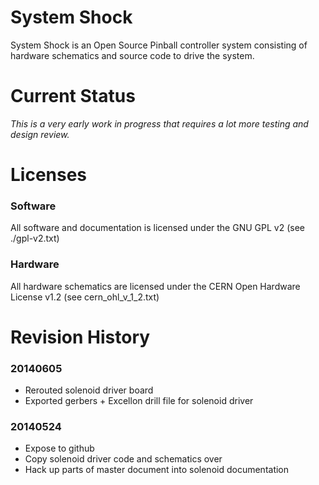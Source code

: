 System Shock
============
System Shock is an Open Source Pinball controller system consisting of hardware schematics and source code to drive the system.

Current Status
==============
*This is a very early work in progress that requires a lot more testing and design review.*


Licenses
========
### Software
All software and documentation is licensed under the GNU GPL v2
(see ./gpl-v2.txt)

### Hardware
All hardware schematics are licensed under the CERN Open Hardware License v1.2
(see cern_ohl_v_1_2.txt)


Revision History
================

### 20140605
* Rerouted solenoid driver board
* Exported gerbers + Excellon drill file for solenoid driver

### 20140524

* Expose to github
* Copy solenoid driver code and schematics over
* Hack up parts of master document into solenoid documentation

